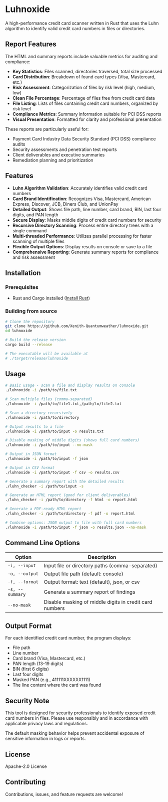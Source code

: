 # Luhnoxide

A high-performance credit card scanner written in Rust that uses the Luhn algorithm to identify valid credit card numbers in files or directories.

## Report Features

The HTML and summary reports include valuable metrics for auditing and compliance:

- **Key Statistics**: Files scanned, directories traversed, total size processed
- **Card Distribution**: Breakdown of found card types (Visa, Mastercard, etc.)
- **Risk Assessment**: Categorization of files by risk level (high, medium, low)
- **Clean File Percentage**: Percentage of files free from credit card data
- **File Listing**: Lists of files containing credit card numbers, organized by risk level
- **Compliance Metrics**: Summary information suitable for PCI DSS reports
- **Visual Presentation**: Formatted for clarity and professional presentation

These reports are particularly useful for:
- Payment Card Industry Data Security Standard (PCI DSS) compliance audits
- Security assessments and penetration test reports
- Client deliverables and executive summaries
- Remediation planning and prioritization

## Features

- **Luhn Algorithm Validation**: Accurately identifies valid credit card numbers
- **Card Brand Identification**: Recognizes Visa, Mastercard, American Express, Discover, JCB, Diners Club, and UnionPay
- **Detailed Output**: Shows file path, line number, card brand, BIN, last four digits, and PAN length
- **Secure Display**: Masks middle digits of credit card numbers for security
- **Recursive Directory Scanning**: Process entire directory trees with a single command
- **Multi-threaded Performance**: Utilizes parallel processing for faster scanning of multiple files
- **Flexible Output Options**: Display results on console or save to a file
- **Comprehensive Reporting**: Generate summary reports for compliance and risk assessment

## Installation

### Prerequisites
- Rust and Cargo installed ([Install Rust](https://www.rust-lang.org/tools/install))

### Building from source
```bash
# Clone the repository
git clone https://github.com/Xenith-Quantumweather/luhnoxide.git
cd luhnoxide

# Build the release version
cargo build --release

# The executable will be available at
# ./target/release/luhnoxide
```

## Usage

```bash
# Basic usage - scan a file and display results on console
./luhnoxide -i /path/to/file.txt

# Scan multiple files (comma-separated)
./luhnoxide -i /path/to/file1.txt,/path/to/file2.txt

# Scan a directory recursively
./luhnoxide -i /path/to/directory

# Output results to a file
./luhnoxide -i /path/to/input -o results.txt

# Disable masking of middle digits (shows full card numbers)
./luhnoxide -i /path/to/input --no-mask

# Output in JSON format
./luhnoxide -i /path/to/input -f json

# Output in CSV format
./luhnoxide -i /path/to/input -f csv -o results.csv

# Generate a summary report with the detailed results
./luhn_checker -i /path/to/input -s

# Generate an HTML report (good for client deliverables)
./luhn_checker -i /path/to/directory -f html -o report.html

# Generate a PDF-ready HTML report
./luhn_checker -i /path/to/directory -f pdf -o report.html

# Combine options: JSON output to file with full card numbers
./luhnoxide -i /path/to/input -f json -o results.json --no-mask
```

## Command Line Options

| Option | Description |
|--------|-------------|
| `-i, --input` | Input file or directory paths (comma-separated) |
| `-o, --output` | Output file path (default: console) |
| `-f, --format` | Output format: text (default), json, or csv |
| `-s, --summary` | Generate a summary report of findings |
| `--no-mask` | Disable masking of middle digits in credit card numbers |

## Output Format

For each identified credit card number, the program displays:
- File path
- Line number
- Card brand (Visa, Mastercard, etc.)
- PAN length (13-19 digits)
- BIN (first 6 digits)
- Last four digits
- Masked PAN (e.g., 411111XXXXXX1111)
- The line content where the card was found

## Security Note

This tool is designed for security professionals to identify exposed credit card numbers in files. Please use responsibly and in accordance with applicable privacy laws and regulations.

The default masking behavior helps prevent accidental exposure of sensitive information in logs or reports.

## License

Apache-2.0 License

## Contributing

Contributions, issues, and feature requests are welcome!
